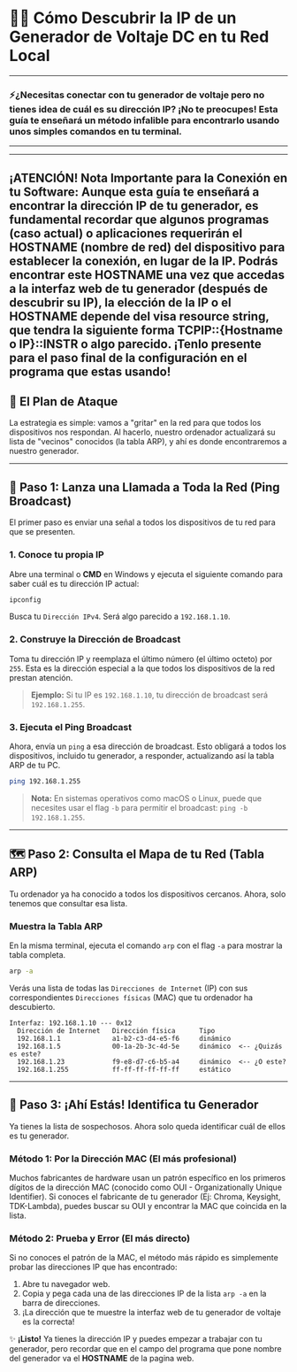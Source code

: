 # 🕵️‍♂️ Cómo Descubrir la IP de un Generador de Voltaje DC en tu Red Local

---
### ⚡¿Necesitas conectar con tu generador de voltaje pero no tienes idea de cuál es su dirección IP? ¡No te preocupes! Esta guía te enseñará un método infalible para encontrarlo usando unos simples comandos en tu terminal.

---

---
**¡ATENCIÓN! Nota Importante para la Conexión en tu Software:**
Aunque esta guía te enseñará a encontrar la **dirección IP** de tu generador, es **fundamental recordar** que algunos programas (caso actual) o aplicaciones requerirán el **HOSTNAME** (nombre de red) del dispositivo para establecer la conexión, en lugar de la IP. Podrás encontrar este **HOSTNAME** una vez que accedas a la interfaz web de tu generador (después de descubrir su IP), la elección de la **IP** o el **HOSTNAME** depende del visa resource string, que tendra la siguiente forma TCPIP::{Hostname o IP}::INSTR o algo parecido. ¡Tenlo presente para el paso final de la configuración en el programa que estas usando!
---

## 📝 El Plan de Ataque

La estrategia es simple: vamos a "gritar" en la red para que todos los dispositivos nos respondan. Al hacerlo, nuestro ordenador actualizará su lista de "vecinos" conocidos (la tabla ARP), y ahí es donde encontraremos a nuestro generador.

---

## 📡 **Paso 1: Lanza una Llamada a Toda la Red (Ping Broadcast)**

El primer paso es enviar una señal a todos los dispositivos de tu red para que se presenten.

### 1. Conoce tu propia IP

Abre una terminal o **CMD** en Windows y ejecuta el siguiente comando para saber cuál es tu dirección IP actual:

```bash
ipconfig
```

Busca tu `Dirección IPv4`. Será algo parecido a `192.168.1.10`.

### 2. Construye la Dirección de Broadcast

Toma tu dirección IP y reemplaza el último número (el último octeto) por `255`. Esta es la dirección especial a la que todos los dispositivos de la red prestan atención.

> **Ejemplo:** Si tu IP es `192.168.1.10`, tu dirección de broadcast será `192.168.1.255`.

### 3. Ejecuta el Ping Broadcast

Ahora, envía un `ping` a esa dirección de broadcast. Esto obligará a todos los dispositivos, incluido tu generador, a responder, actualizando así la tabla ARP de tu PC.

```bash
ping 192.168.1.255
```
> **Nota:** En sistemas operativos como macOS o Linux, puede que necesites usar el flag `-b` para permitir el broadcast: `ping -b 192.168.1.255`.

---

## 🗺️ **Paso 2: Consulta el Mapa de tu Red (Tabla ARP)**

Tu ordenador ya ha conocido a todos los dispositivos cercanos. Ahora, solo tenemos que consultar esa lista.

### Muestra la Tabla ARP

En la misma terminal, ejecuta el comando `arp` con el flag `-a` para mostrar la tabla completa.

```bash
arp -a
```

Verás una lista de todas las `Direcciones de Internet` (IP) con sus correspondientes `Direcciones físicas` (MAC) que tu ordenador ha descubierto.

```
Interfaz: 192.168.1.10 --- 0x12
  Dirección de Internet   Dirección física      Tipo
  192.168.1.1             a1-b2-c3-d4-e5-f6     dinámico
  192.168.1.5             00-1a-2b-3c-4d-5e     dinámico  <-- ¿Quizás es este?
  192.168.1.23            f9-e8-d7-c6-b5-a4     dinámico  <-- ¿O este?
  192.168.1.255           ff-ff-ff-ff-ff-ff     estático
```

---

## 🎯 **Paso 3: ¡Ahí Estás! Identifica tu Generador**

Ya tienes la lista de sospechosos. Ahora solo queda identificar cuál de ellos es tu generador.

### Método 1: Por la Dirección MAC (El más profesional)

Muchos fabricantes de hardware usan un patrón específico en los primeros dígitos de la dirección MAC (conocido como OUI - Organizationally Unique Identifier). Si conoces el fabricante de tu generador (Ej: Chroma, Keysight, TDK-Lambda), puedes buscar su OUI y encontrar la MAC que coincida en la lista.

### Método 2: Prueba y Error (El más directo)

Si no conoces el patrón de la MAC, el método más rápido es simplemente probar las direcciones IP que has encontrado:

1.  Abre tu navegador web.
2.  Copia y pega cada una de las direcciones IP de la lista `arp -a` en la barra de direcciones.
3.  ¡La dirección que te muestre la interfaz web de tu generador de voltaje es la correcta!

✨ **¡Listo!** Ya tienes la dirección IP y puedes empezar a trabajar con tu generador, pero recordar que en el campo del programa que pone nombre del generador va el **HOSTNAME** de la pagina web.
